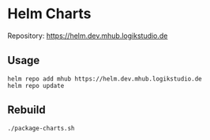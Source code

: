 # Helm Charts

Repository: https://helm.dev.mhub.logikstudio.de

## Usage

```shell
helm repo add mhub https://helm.dev.mhub.logikstudio.de
helm repo update
```

## Rebuild

```shell
./package-charts.sh
```

